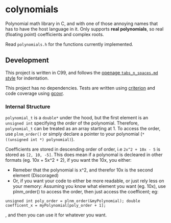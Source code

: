 # colynomials

Polynomial math library in C, and with one of those annoying names that has to have the host language in it. Only supports __real polynomials__, so real (floating point) coefficients and complex roots.

Read `polynomials.h` for the functions currently implemented.

## Development

This project is written in C99, and follows the [openage `tabs_n_spaces.md` style](https://github.com/SFTtech/openage/blob/master/doc/code_style/tabs_n_spaces.md) for indentation.

This project has no dependencies. Tests are written using [criterion](https://criterion.readthedocs.io/en/master/intro.html) and code coverage using [gcovr](https://gcovr.com/en/stable/).

### Internal Structure

`polynomial_t` is a `double*` under the hood, but the first element is an `unsigned int` specifying the *order* of the polynomial. Therefore, `polynomial_t` can be treated as an array starting at 1. To access the order, use `plnm_order()` or simply declare a pointer to your polynomial (`*((unsigned int *) polynomial)`).

Coefficients are stored in descending order of order, i.e `2x^2 + 10x - 5` is stored as `[2, 10, -5]`. This does mean if a polynomal is decleared in other formats (eg. 10x + 5x^2 + 2), if you want the 10x, you either:
* Remeber that the polynomial is x^2, and therefor 10x is the second element (Discoraged)
* Or, if you want your code to either be more readable, or just rely less on your memory: Assuming you know what element you want (eg. 10x), use plnm_order() to access the order, then just access the coefficent; eg:
 
 `unsigned int poly_order = plnm_order(&myPolynomial); double coefficent_x = myPolynomial[poly_order + 1];`
 
 , and then you can use it for whatever you want.

